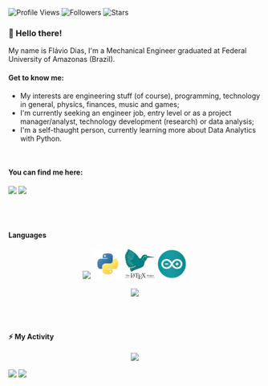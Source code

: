 ![Profile Views](https://komarev.com/ghpvc/?username=flaviohasd&color=green)
![Followers](https://img.shields.io/github/followers/flaviohasd)  ![Stars](https://img.shields.io/github/stars/flaviohasd?label=Profile%20Stars&logo=Profile%20stars&logoColor=g)

### 👋 Hello there!

My name is Flávio Dias, I'm a Mechanical Engineer graduated at Federal University of Amazonas (Brazil).

#### Get to know me:
- My interests are engineering stuff (of course), programming, technology in general, physics, finances, music and games;
- I'm currently seeking an engineer job, entry level or as a project manager/analyst, technology development (research) or data analysis;
- I'm a self-thaught person, currently learning more about Data Analytics with Python.
<br/>

#### You can find me here:
<p align="left">
<div> 
 
<a href="https://www.linkedin.com/in/flaviohasd/" target="_blank"><img src="https://img.shields.io/badge/-LinkedIn-%230077B5?style=for-the-badge&logo=linkedin&logoColor=white" target="_blank"></a>
<a href="mailto:flaviohasd@hotmail.com" target="_blank"><img src="https://img.shields.io/badge/Microsoft_Outlook-0078D4?style=for-the-badge&logo=microsoft-outlook&logoColor=white" target="_blank"></a>

</div>
<br/>


#

#### Languages
<p align="center">
<code><img height="60" src="https://avatars.githubusercontent.com/u/8590076?s=200&v=4"></code>
<code><img height="60" src="https://raw.githubusercontent.com/github/explore/80688e429a7d4ef2fca1e82350fe8e3517d3494d/topics/python/python.png"></code>
<code><img height="60" src="https://raw.githubusercontent.com/github/explore/80688e429a7d4ef2fca1e82350fe8e3517d3494d/topics/latex/latex.png"></code>
<code><img height="60" src="https://raw.githubusercontent.com/github/explore/80688e429a7d4ef2fca1e82350fe8e3517d3494d/topics/arduino/arduino.png"></code>
</p>

<p align="center">
    <img align="center" height="120px" src="https://github-readme-stats.vercel.app/api/top-langs/?username=flaviohasd&text_color=FFFFFF&bg_color=000000&title_color=FFFFFF&langs_count=15&layout=compact&hide_border=true" />
</p>
<br/>

#

#### ⚡ My Activity

<p align="center">
  <img alig src="https://github-profile-trophy.vercel.app/?username=flaviohasd&no-bg=true&no-frame=true&theme=dark" />
</p>

![](https://github-readme-stats.vercel.app/api?username=flaviohasd&theme=dark&hide_border=true&include_all_commits=true&count_private=true)
![](https://github-readme-streak-stats.herokuapp.com/?user=flaviohasd&theme=dark&hide_border=true)<br/>

